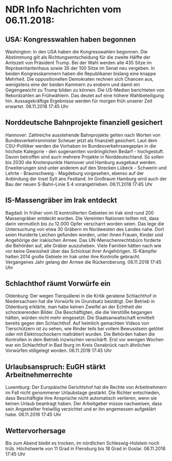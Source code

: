 # NDR Info Nachrichten vom 06.11.2018:


## USA: Kongresswahlen haben begonnen
Washington: In den USA haben die Kongresswahlen begonnen. Die Abstimmung gilt als Richtungsentscheidung für die zweite Hälfte der Amtszeit von Präsident Trump. Bei der Wahl werden alle 435 Sitze im Repräsentantenhaus sowie 35 der 100 Sitze im Senat neu vergeben. In beiden Kongresskammern haben die Republikaner bislang eine knappe Mehrheit. Die oppositionellen Demokraten rechnen sich Chancen aus, wenigstens eine der beiden Kammern zu erobern und damit ein Gegengewicht zu Trump bilden zu können. Die US-Medien berichteten von Rekordzahlen an Frühwählern. Das deutet auf eine höhere Wahlbeteiligung hin. Aussagekräftige Ergebnisse werden für morgen früh unserer Zeit erwartet. 06.11.2018 17:45 Uhr 

## Norddeutsche Bahnprojekte finanziell gesichert
Hannover: 	Zahlreiche ausstehende Bahnprojekte gelten nach Worten von Bundesverkehrsminister Scheuer jetzt als finanziell gesichert. Laut dem CSU-Politiker werden die Vorhaben im Bundesverkehrswegeplan in die höchste Kategorie - den sogenannten vordringlichen Bedarf - hochgestuft. Davon betroffen sind auch mehrere Projekte in Norddeutschland. So sollen bis 2030 die Knotenpunkte Hannover und Hamburg ausgebaut werden. Erweiterungen sind unter anderem auf den Strecken Lübeck - Schwerin und Lehrte - Braunschweig - Magdeburg vorgesehen, ebenso auf der Anbindung der Insel Sylt ans Festland. Im Großraum Hamburg wird auch der Bau der neuen S-Bahn-Linie S 4 vorangetrieben. 06.11.2018 17:45 Uhr 

## IS-Massengräber im Irak entdeckt
Bagdad: In früher vom IS kontrollierten Gebieten im Irak sind rund 200 Massengräber entdeckt worden. Die Vereinten Nationen teilten mit, dass darin vermutlich bis zu 12.000 Opfer verscharrt worden seien. Das lege die Untersuchung  von etwa 30 Gräbern im Nordwesten des Landes nahe. Dort seien Hunderte Leichen gefunden worden, unter ihnen Frauen, Kinder und Angehörige der irakischen Armee. Das UN-Menschenrechtsbüro forderte die Behörden auf, alle Gräber auszuheben. Viele Familien hätten nach wie vor keine Gewissheit über das Schicksal ihrer Angehörigen. IS-Kämpfer hatten 2014 große Gebiete im Irak unter ihre Kontrolle gebracht. Vergangenes Jahr gelang der Armee die Rückeroberung. 06.11.2018 17:45 Uhr 

## Schlachthof räumt Vorwürfe ein
Oldenburg: Der wegen Tierquälerei in die Kritik geratene Schlachthof in Niedersachsen hat die Vorwürfe im Grundsatz bestätigt. Der Betrieb in Oldenburg erklärte, man habe keinen Zweifel an der Echtheit der schockierenden Bilder. Die Beschäftigten, die die Verstöße begangen hätten, würden nicht mehr eingesetzt. Die Staatsanwaltschaft ermittelt bereits gegen den Schlachthof. Auf heimlich gemachten Videos von Tierschützern ist zu sehen, wie Rinder teils bei vollem Bewusstsein getötet oder mit Elektroschockern malträtiert wurden. Die Behörden haben die Kontrollen in dem Betrieb inzwischen verschärft. Erst vor wenigen Wochen war ein Schlachthof in Bad Iburg im Kreis Osnabrück nach ähnlichen Vorwürfen stillgelegt worden. 06.11.2018 17:45 Uhr 

## Urlaubsanspruch: EuGH stärkt Arbeitnehmerrechte
Luxemburg: Der Europäische Gerichtshof hat die Rechte von Arbeitnehmern im Fall nicht genommener Urlaubstage gestärkt. Die Richter entschieden, dass Beschäftigte ihre Ansprüche nicht automatisch verlieren, wenn sie keinen Urlaub beantragt haben. Der Arbeitgeber müsse nachweisen, dass sein Angestellter freiwillig verzichtet und er ihn angemessen aufgeklärt habe. 06.11.2018 17:45 Uhr 

## Wettervorhersage
Bis zum Abend bleibt es trocken, im nördlichen Schleswig-Holstein noch trüb. Höchstwerte von 11 Grad in Flensburg bis 18 Grad in Goslar. 06.11.2018 17:45 Uhr 
